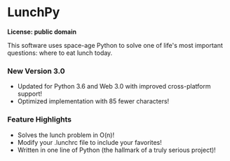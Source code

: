 # LunchPy

**License: public domain**

This software uses space-age Python to solve one of life's most important questions: where to eat lunch today.

### New Version 3.0

- Updated for Python 3.6 and Web 3.0 with improved cross-platform support!
- Optimized implementation with 85 fewer characters!

### Feature Highlights

- Solves the lunch problem in O(n)!
- Modify your .lunchrc file to include your favorites!
- Written in one line of Python (the hallmark of a truly serious project)!

